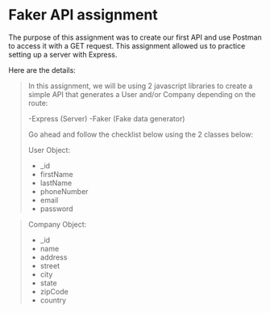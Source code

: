 # Faker API assignment 

The purpose of this assignment was to create our first API and use Postman to access it with a GET request. This assignment allowed us to practice setting up a server with Express. 

Here are the details:

>In this assignment, we will be using 2 javascript libraries to create a simple API that generates a User and/or Company depending on the route:
>
>-Express (Server)
>-Faker (Fake data generator)
>
>Go ahead and follow the checklist below using the 2 classes below:
>
>User Object:
> - _id
> - firstName
> - lastName
> - phoneNumber
> - email
> - password

> Company Object:
> - _id
> - name
> - address
> - street
> - city
> - state
> - zipCode
> - country
